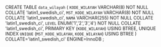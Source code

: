 CREATE TABLE `data_wilayah` (
	`KODE_WILAYAH` VARCHAR(8) NOT NULL COLLATE 'latin1_swedish_ci',
	`MST_KODE_WILAYAH` VARCHAR(8) NOT NULL COLLATE 'latin1_swedish_ci',
	`NAMA` VARCHAR(255) NOT NULL COLLATE 'latin1_swedish_ci',
	`LEVEL` ENUM('1','2','3','4') NOT NULL COLLATE 'latin1_swedish_ci',
	PRIMARY KEY (`KODE_WILAYAH`) USING BTREE,
	UNIQUE INDEX `UNIQUE` (`MST_KODE_WILAYAH`, `KODE_WILAYAH`) USING BTREE
)
COLLATE='latin1_swedish_ci'
ENGINE=InnoDB
;
